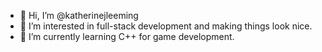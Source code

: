 - 👋 Hi, I’m @katherinejleeming
- 👀 I’m interested in full-stack development and making things look nice.
- 🌱 I’m currently learning C++ for game development.


<!---
katherinejleeming/katherinejleeming is a ✨ special ✨ repository because its `README.md` (this file) appears on your GitHub profile.
You can click the Preview link to take a look at your changes.
--->
